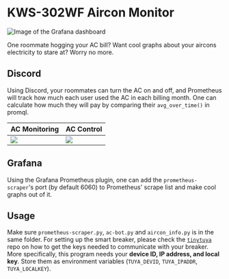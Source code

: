# KWS-302WF Aircon Monitor

![Image of the Grafana dashboard](https://i.imgur.com/AqQee6w.jpeg)

One roommate hogging your AC bill? Want cool graphs about your aircons electricity to stare at? Worry no more. 

## Discord
Using Discord, your roommates can turn the AC on and off, and Prometheus will track how much each user used the AC in each billing month. One can calculate how much they will pay by comparing their `avg_over_time()` in promql.

| AC Monitoring | AC Control |
| - | - |
| ![](https://i.imgur.com/W1FbqkI.jpeg) | ![](https://i.imgur.com/wJu7aoQ.jpeg) |

## Grafana
Using the Grafana Prometheus plugin, one can add the `prometheus-scraper`'s port (by default 6060) to Prometheus' scrape list and make cool graphs out of it.

## Usage
Make sure `prometheus-scraper.py`, `ac-bot.py` and `aircon_info.py` is in the same folder. For setting up the smart breaker, please check the [`tinytuya`](https://i.imgur.com/wJu7aoQ.jpeg) repo on how to get the keys needed to communicate with your breaker. More specifically, this program needs your **device ID, IP address, and local key**. Store them as environment variables (`TUYA_DEVID`, `TUYA_IPADDR`, `TUYA_LOCALKEY`).
